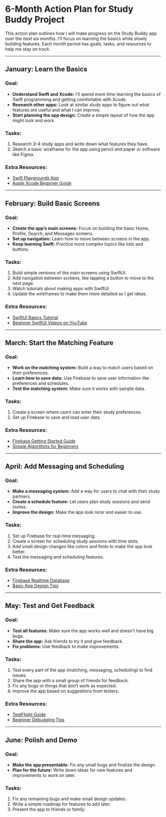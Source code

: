 # 6-Month Action Plan for Study Buddy Project

This action plan outlines how I will make progress on the Study Buddy app over the next six months. I’ll focus on learning the basics while slowly building features. Each month period has goals, tasks, and resources to help me stay on track.

---

## **January: Learn the Basics**

### **Goal:**
- **Understand Swift and Xcode:** I’ll spend more time learning the basics of Swift programming and getting comfortable with Xcode.  
- **Research other apps:** Look at similar study apps to figure out what features are useful and what I can improve.  
- **Start planning the app design:** Create a simple layout of how the app might look and work.

### **Tasks:**  
1. Research 3–4 study apps and write down what features they have.  
2. Sketch a basic wireframe for the app using pencil and paper or software like Figma.  

### **Extra Resources:**
- [Swift Playgrounds App](https://apps.apple.com/us/app/swift-playgrounds/id908519492)  
- [Apple Xcode Beginner Guide](https://developer.apple.com/xcode/)  

---

## **February: Build Basic Screens**

### **Goal:**
- **Create the app’s main screens:** Focus on building the basic Home, Profile, Search, and Messages screens.  
- **Set up navigation:** Learn how to move between screens in the app.  
- **Keep learning Swift:** Practice more complex topics like lists and buttons.  

### **Tasks:**
1. Build simple versions of the main screens using SwiftUI.  
2. Add navigation between screens, like tapping a button to move to the next page.  
3. Watch tutorials about making apps with SwiftUI.  
4. Update the wireframes to make them more detailed as I get ideas.  

### **Extra Resources:**
- [SwiftUI Basics Tutorial](https://developer.apple.com/tutorials/swiftui)  
- [Beginner SwiftUI Videos on YouTube](https://www.youtube.com/results?search_query=swiftui+beginner+tutorial)  

---

## **March: Start the Matching Feature**

### **Goal:**
- **Work on the matching system:** Build a way to match users based on their preferences.  
- **Learn how to save data:** Use Firebase to save user information like preferences and schedules.  
- **Test the matching system:** Make sure it works with sample data.  

### **Tasks:**
1. Create a screen where users can enter their study preferences.  
2. Set up Firebase to save and load user data.  

### **Extra Resources:**
- [Firebase Getting Started Guide](https://firebase.google.com/docs)  
- [Simple Algorithms for Beginners](https://www.khanacademy.org/computing/computer-science/algorithms)  

---

## **April: Add Messaging and Scheduling**

### **Goal:**
- **Make a messaging system:** Add a way for users to chat with their study partners.  
- **Create a schedule feature:** Let users plan study sessions and send invites.  
- **Improve the design:** Make the app look nicer and easier to use.

### **Tasks:**
1. Set up Firebase for real-time messaging.  
2. Create a screen for scheduling study sessions with time slots.  
3. Add small design changes like colors and fonts to make the app look better.  
4. Test the messaging and scheduling features.  

### **Extra Resources:**
- [Firebase Realtime Database](https://firebase.google.com/docs/database)  
- [Basic App Design Tips](https://uxdesign.cc/basic-ui-ux-tips-for-beginners-3b17741c4a6f)  

---

## **May: Test and Get Feedback**

### **Goal:**
- **Test all features:** Make sure the app works well and doesn’t have big bugs.  
- **Share the app:** Ask friends to try it and give feedback.  
- **Fix problems:** Use feedback to make improvements.  

### **Tasks:**
1. Test every part of the app (matching, messaging, scheduling) to find issues.  
2. Share the app with a small group of friends for feedback.  
3. Fix any bugs or things that don’t work as expected.  
4. Improve the app based on suggestions from testers.  

### **Extra Resources:**
- [TestFlight Guide](https://developer.apple.com/testflight/)  
- [Beginner Debugging Tips](https://stackoverflow.com/questions/60601995/how-to-debug-in-xcode)  

---

## **June: Polish and Demo**

### **Goal:**
- **Make the app presentable:** Fix any small bugs and finalize the design.  
- **Plan for the future:** Write down ideas for new features and improvements to work on later.  

### **Tasks:**
1. Fix any remaining bugs and make small design updates.  
3. Write a simple roadmap for features to add later.  
4. Present the app to friends or family.  



